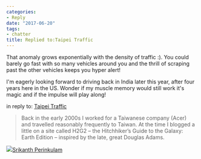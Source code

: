 ```yaml
---
categories:
- Reply
date: "2017-06-20"
tags:
- chatter
title: Replied to:Taipei Traffic
---
```


That anomaly grows exponentially with the density of traffic :). You could barely go fast with so many vehicles around you and the thrill of scraping past the other vehicles keeps you hyper alert!

I'm eagerly looking forward to driving back in India later this year, after four years here in the US. Wonder if my muscle memory would still work it's magic and if the impulse will play along!

in reply to: [Taipei Traffic](http://www.desparoz.com/2017/06/20/taipei-traffic/)

> Back in the early 2000s I worked for a Taiwanese company (Acer) and travelled reasonably frequently to Taiwan. At the time I blogged a little on a site called H2G2 – the Hitchhiker’s Guide to the Galaxy: Earth Edition – inspired by the late, great Douglas Adams.

![](images/cropped-cropped-SP01-550afdebv1_site_icon.png)[Srikanth Perinkulam](https://srikanthperinkulam.com)
